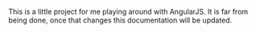 This is a little project for me playing around with AngularJS. It is far from being done, once that changes this documentation will be updated.